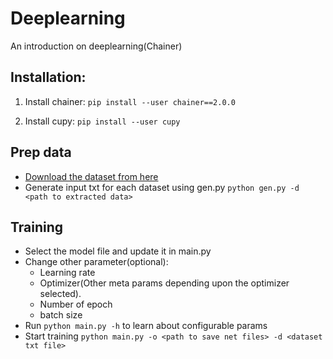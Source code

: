 # Deeplearning
An introduction on deeplearning(Chainer)

## Installation:
1. Install chainer: 
`pip install --user chainer==2.0.0`
 
2. Install cupy:
`pip install --user cupy`

## Prep data
* [Download the dataset from here](https://drive.google.com/file/d/0By0A8jnpSd8lQWcxcDY0cWViN1E/view?usp=sharing)
* Generate input txt for each dataset using gen.py
`python gen.py -d <path to extracted data>`

## Training
* Select the model file and update it in main.py
* Change other parameter(optional):
  * Learning rate
  * Optimizer(Other meta params depending upon the optimizer selected).
  * Number of epoch
  * batch size
* Run `python main.py -h` to learn about configurable params
* Start training `python main.py -o <path to save net files> -d <dataset txt file>`
  
